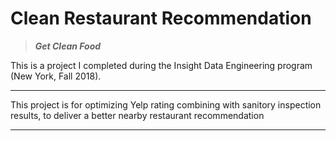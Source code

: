 # Clean Restaurant Recommendation
> ***Get Clean Food***

This is a project I completed during the Insight Data Engineering program (New York, Fall 2018).

***

This project is for optimizing Yelp rating combining with sanitory inspection results, to deliver a better nearby restaurant recommendation

***